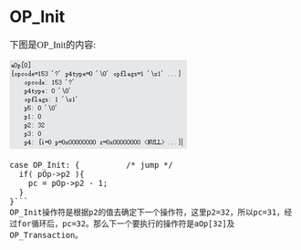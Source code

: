 # OP_Init
<font face="微软雅黑" size="3px">

下图是OP_Init的内容:

![](4-5-1.jpg)

```
case OP_Init: {          /* jump */
  if( pOp->p2 ){
    pc = pOp->p2 - 1;
  }
}```
OP_Init操作符是根据p2的值去确定下一个操作符，这里p2=32，所以pc=31，经过for循环后，pc=32。那么下一个要执行的操作符是aOp[32]及OP_Transaction。
